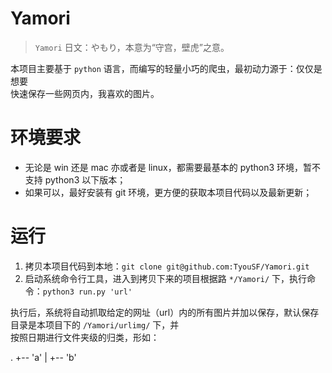 # Yamori

> `Yamori` 日文：やもり，本意为“守宫，壁虎”之意。

本项目主要基于 `python` 语言，而编写的轻量小巧的爬虫，最初动力源于：仅仅是想要  
快速保存一些网页内，我喜欢的图片。

# 环境要求

- 无论是 win 还是 mac 亦或者是 linux，都需要最基本的 python3 环境，暂不支持 python3 以下版本；
- 如果可以，最好安装有 git 环境，更方便的获取本项目代码以及最新更新；

# 运行

1. 拷贝本项目代码到本地：`git clone git@github.com:TyouSF/Yamori.git`
2. 启动系统命令行工具，进入到拷贝下来的项目根据路 `*/Yamori/` 下，执行命令：`python3 run.py 'url'`

执行后，系统将自动抓取给定的网址（url）内的所有图片并加以保存，默认保存目录是本项目下的 `/Yamori/urlimg/` 下，并  
按照日期进行文件夹级的归类，形如：

.
+-- 'a'
|   +-- 'b'
